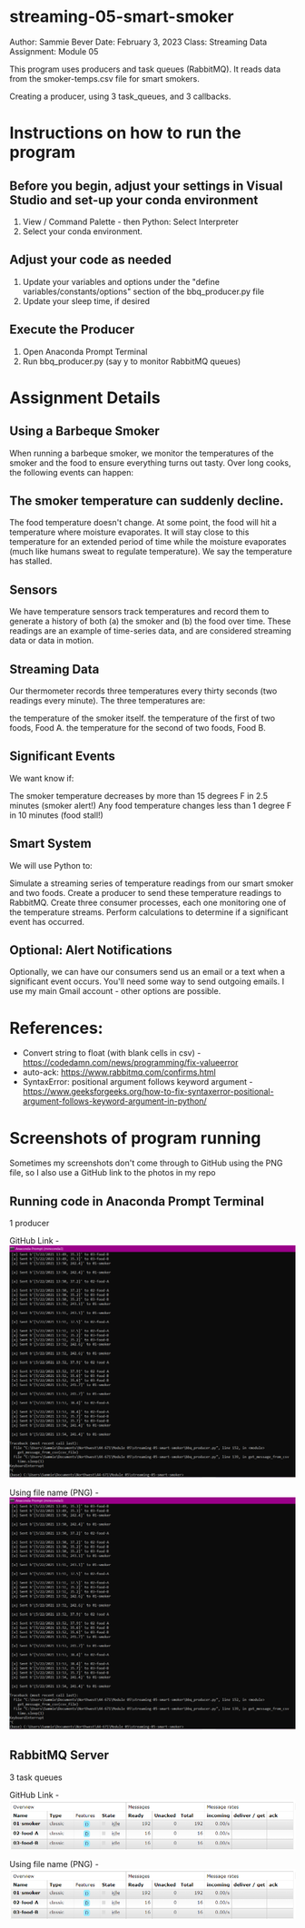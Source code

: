 # streaming-05-smart-smoker
Author: Sammie Bever
Date: February 3, 2023 
Class: Streaming Data 
Assignment: Module 05

This program uses producers and task queues (RabbitMQ). 
It reads data from the smoker-temps.csv file for smart smokers.

Creating a producer, using 3 task_queues, and 3 callbacks.

# Instructions on how to run the program
## Before you begin, adjust your settings in Visual Studio and set-up your conda environment
1. View / Command Palette - then Python: Select Interpreter
2. Select your conda environment. 

## Adjust your code as needed
1. Update your variables and options under the "define variables/constants/options" section of the bbq_producer.py file
2. Update your sleep time, if desired

## Execute the Producer
1. Open Anaconda Prompt Terminal
2. Run bbq_producer.py (say y to monitor RabbitMQ queues)

# Assignment Details
## Using a Barbeque Smoker
When running a barbeque smoker, we monitor the temperatures of the smoker and the food to ensure everything turns out tasty. Over long cooks, the following events can happen:

## The smoker temperature can suddenly decline.
The food temperature doesn't change. At some point, the food will hit a temperature where moisture evaporates. It will stay close to this temperature for an extended period of time while the moisture evaporates (much like humans sweat to regulate temperature). We say the temperature has stalled.

## Sensors
We have temperature sensors track temperatures and record them to generate a history of both (a) the smoker and (b) the food over time. These readings are an example of time-series data, and are considered streaming data or data in motion.

## Streaming Data
Our thermometer records three temperatures every thirty seconds (two readings every minute). The three temperatures are:

the temperature of the smoker itself.
the temperature of the first of two foods, Food A.
the temperature for the second of two foods, Food B.
 
## Significant Events
We want know if:

The smoker temperature decreases by more than 15 degrees F in 2.5 minutes (smoker alert!)
Any food temperature changes less than 1 degree F in 10 minutes (food stall!)

## Smart System
We will use Python to:

Simulate a streaming series of temperature readings from our smart smoker and two foods.
Create a producer to send these temperature readings to RabbitMQ.
Create three consumer processes, each one monitoring one of the temperature streams. 
Perform calculations to determine if a significant event has occurred.
 
## Optional: Alert Notifications
Optionally, we can have our consumers send us an email or a text when a significant event occurs. 
You'll need some way to send outgoing emails. I use my main Gmail account - other options are possible. 

# References:
- Convert string to float (with blank cells in csv) - https://codedamn.com/news/programming/fix-valueerror
- auto-ack: https://www.rabbitmq.com/confirms.html
- SyntaxError: positional argument follows keyword argument - https://www.geeksforgeeks.org/how-to-fix-syntaxerror-positional-argument-follows-keyword-argument-in-python/

# Screenshots of program running
Sometimes my screenshots don't come through to GitHub using the PNG file, so I also use a GitHub link to the photos in my repo

## Running code in Anaconda Prompt Terminal
1 producer

GitHub Link - 
![Bever Example GitHub](https://github.com/s520250/streaming-05-smart-smoker/blob/main/Screenshot_BBQ_Producer_AnacondaTerminal.PNG)

Using file name (PNG) -
![Bever Example PNG](Screenshot_BBQ_Producer_AnacondaTerminal.PNG)

## RabbitMQ Server
3 task queues

GitHub Link - 
![RabbitMQ Server GitHub](https://github.com/s520250/streaming-05-smart-smoker/blob/main/Screenshot_BBQ_Producer_RabbitMQ.PNG)

Using file name (PNG) -
![RabbitMQ Server PNG](Screenshot_BBQ_Producer_RabbitMQ.PNG)